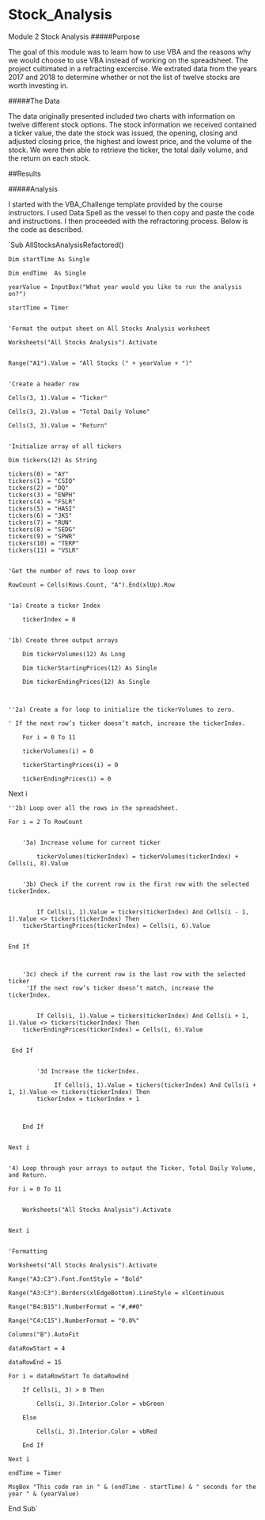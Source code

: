 # Stock_Analysis
Module 2 Stock Analysis
#####Purpose

The goal of this module was to learn how to use VBA and the reasons why we would choose to use VBA instead of working on the spreadsheet. The project cultimated in a refracting excercise. We extrated data from the years 2017 and 2018 to determine whether or not the list of twelve stocks are worth investing in.

#####The Data

The data originally presented included two charts with information on twelve different stock options. The stock information we received contained a ticker value, the date the stock was issued, the opening, closing and adjusted closing price, the highest and lowest price, and the volume of the stock. We were then able to retrieve the ticker, the total daily volume, and the return on each stock.


##Results

#####Analysis

I started with the VBA_Challenge template provided by the course instructors. I used Data Spell as the vessel to then copy and paste the code and instructions. I then proceeded with the refractoring process. Below is the code as described.

`Sub AllStocksAnalysisRefactored()


    Dim startTime As Single
    
    Dim endTime  As Single

    yearValue = InputBox("What year would you like to run the analysis on?")

    startTime = Timer
    
    
    'Format the output sheet on All Stocks Analysis worksheet
    
    Worksheets("All Stocks Analysis").Activate
    
    
    Range("A1").Value = "All Stocks (" + yearValue + ")"
    
    
    'Create a header row
    
    Cells(3, 1).Value = "Ticker"
    
    Cells(3, 2).Value = "Total Daily Volume"
    
    Cells(3, 3).Value = "Return"
    

    'Initialize array of all tickers
    
    Dim tickers(12) As String
    
    tickers(0) = "AY"
    tickers(1) = "CSIQ"
    tickers(2) = "DQ"
    tickers(3) = "ENPH"
    tickers(4) = "FSLR"
    tickers(5) = "HASI"
    tickers(6) = "JKS"
    tickers(7) = "RUN"
    tickers(8) = "SEDG"
    tickers(9) = "SPWR"
    tickers(10) = "TERP"
    tickers(11) = "VSLR"
    
    
    'Get the number of rows to loop over
    
    RowCount = Cells(Rows.Count, "A").End(xlUp).Row
    
    
    '1a) Create a ticker Index
    
        tickerIndex = 0
        

    '1b) Create three output arrays
        
        Dim tickerVolumes(12) As Long
        
        Dim tickerStartingPrices(12) As Single

        Dim tickerEndingPrices(12) As Single

    
    
    ''2a) Create a for loop to initialize the tickerVolumes to zero.
    
    ' If the next row’s ticker doesn’t match, increase the tickerIndex.

        For i = 0 To 11
        
        tickerVolumes(i) = 0
        
        tickerStartingPrices(i) = 0
        
        tickerEndingPrices(i) = 0
        
        
Next i


        
    ''2b) Loop over all the rows in the spreadsheet.
    
    For i = 2 To RowCount
    
    
        '3a) Increase volume for current ticker
        
            tickerVolumes(tickerIndex) = tickerVolumes(tickerIndex) + Cells(i, 8).Value
    
    
        '3b) Check if the current row is the first row with the selected tickerIndex.
        
            
            If Cells(i, 1).Value = tickers(tickerIndex) And Cells(i - 1, 1).Value <> tickers(tickerIndex) Then
        tickerStartingPrices(tickerIndex) = Cells(i, 6).Value
        
        
    End If
            
        
        
        '3c) check if the current row is the last row with the selected ticker
         'If the next row’s ticker doesn’t match, increase the tickerIndex.
        
            
            If Cells(i, 1).Value = tickers(tickerIndex) And Cells(i + 1, 1).Value <> tickers(tickerIndex) Then
        tickerEndingPrices(tickerIndex) = Cells(i, 6).Value
        
        
     End If


            '3d Increase the tickerIndex.
            
                 If Cells(i, 1).Value = tickers(tickerIndex) And Cells(i + 1, 1).Value <> tickers(tickerIndex) Then
            tickerIndex = tickerIndex + 1
            
            
            
        End If
        
    
    Next i
    
    
    '4) Loop through your arrays to output the Ticker, Total Daily Volume, and Return.
    
    For i = 0 To 11
    
        
        Worksheets("All Stocks Analysis").Activate
        
        
    Next i
    
    
    'Formatting
    
    Worksheets("All Stocks Analysis").Activate
    
    Range("A3:C3").Font.FontStyle = "Bold"
    
    Range("A3:C3").Borders(xlEdgeBottom).LineStyle = xlContinuous
    
    Range("B4:B15").NumberFormat = "#,##0"
    
    Range("C4:C15").NumberFormat = "0.0%"
    
    Columns("B").AutoFit

    dataRowStart = 4
    
    dataRowEnd = 15

    For i = dataRowStart To dataRowEnd
        
        If Cells(i, 3) > 0 Then
            
            Cells(i, 3).Interior.Color = vbGreen
            
        Else
        
            Cells(i, 3).Interior.Color = vbRed
            
        End If
        
    Next i
 
    endTime = Timer
    
    MsgBox "This code ran in " & (endTime - startTime) & " seconds for the year " & (yearValue)



End Sub`

